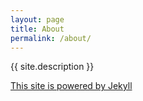 ```yaml
---
layout: page
title: About
permalink: /about/
---
```


{{ site.description }}

<div class="site-maintenance">
        <a class="site-maintenance-link" href="../site-maintenance.html">This site is powered by Jekyll</a>
</div>

